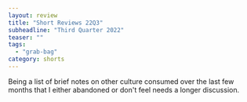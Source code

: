 ```yaml
---
layout: review
title: "Short Reviews 22Q3"
subheadline: "Third Quarter 2022"
teaser: ""
tags:
  - "grab-bag"
category: shorts
---
```


Being a list of brief notes on other culture consumed over the last few months that I either abandoned or don't feel needs a longer discussion.
 

